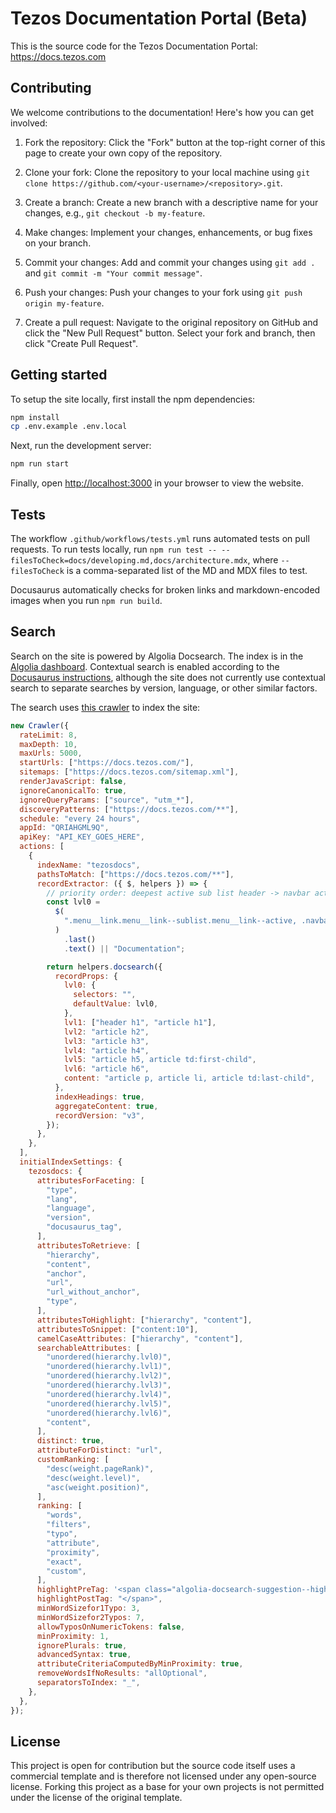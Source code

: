 # Tezos Documentation Portal (Beta)

This is the source code for the Tezos Documentation Portal: https://docs.tezos.com

## Contributing

We welcome contributions to the documentation! Here's how you can get involved:

1. Fork the repository: Click the "Fork" button at the top-right corner of this page to create your own copy of the repository.

2. Clone your fork: Clone the repository to your local machine using `git clone https://github.com/<your-username>/<repository>.git`.

3. Create a branch: Create a new branch with a descriptive name for your changes, e.g., `git checkout -b my-feature`.

4. Make changes: Implement your changes, enhancements, or bug fixes on your branch.

5. Commit your changes: Add and commit your changes using `git add .` and `git commit -m "Your commit message"`.

6. Push your changes: Push your changes to your fork using `git push origin my-feature`.

7. Create a pull request: Navigate to the original repository on GitHub and click the "New Pull Request" button. Select your fork and branch, then click "Create Pull Request".

## Getting started

To setup the site locally, first install the npm dependencies:

```bash
npm install
cp .env.example .env.local
```

Next, run the development server:

```bash
npm run start
```

Finally, open [http://localhost:3000](http://localhost:3000) in your browser to view the website.

## Tests

The workflow `.github/workflows/tests.yml` runs automated tests on pull requests.
To run tests locally, run `npm run test -- --filesToCheck=docs/developing.md,docs/architecture.mdx`, where `--filesToCheck` is a comma-separated list of the MD and MDX files to test.

Docusaurus automatically checks for broken links and markdown-encoded images when you run `npm run build`.

## Search

Search on the site is powered by Algolia Docsearch.
The index is in the [Algolia dashboard](https://dashboard.algolia.com/apps/QRIAHGML9Q/dashboard).
Contextual search is enabled according to the [Docusaurus instructions](https://docusaurus.io/docs/search#using-algolia-docsearch), although the site does not currently use contextual search to separate searches by version, language, or other similar factors.

The search uses [this crawler](https://crawler.algolia.com/admin/crawlers/eaa2c548-8b82-493b-8ab8-0c37e2e5d5cc/configuration/edit) to index the site:

```js
new Crawler({
  rateLimit: 8,
  maxDepth: 10,
  maxUrls: 5000,
  startUrls: ["https://docs.tezos.com/"],
  sitemaps: ["https://docs.tezos.com/sitemap.xml"],
  renderJavaScript: false,
  ignoreCanonicalTo: true,
  ignoreQueryParams: ["source", "utm_*"],
  discoveryPatterns: ["https://docs.tezos.com/**"],
  schedule: "every 24 hours",
  appId: "QRIAHGML9Q",
  apiKey: "API_KEY_GOES_HERE",
  actions: [
    {
      indexName: "tezosdocs",
      pathsToMatch: ["https://docs.tezos.com/**"],
      recordExtractor: ({ $, helpers }) => {
        // priority order: deepest active sub list header -> navbar active item -> 'Documentation'
        const lvl0 =
          $(
            ".menu__link.menu__link--sublist.menu__link--active, .navbar__item.navbar__link--active",
          )
            .last()
            .text() || "Documentation";

        return helpers.docsearch({
          recordProps: {
            lvl0: {
              selectors: "",
              defaultValue: lvl0,
            },
            lvl1: ["header h1", "article h1"],
            lvl2: "article h2",
            lvl3: "article h3",
            lvl4: "article h4",
            lvl5: "article h5, article td:first-child",
            lvl6: "article h6",
            content: "article p, article li, article td:last-child",
          },
          indexHeadings: true,
          aggregateContent: true,
          recordVersion: "v3",
        });
      },
    },
  ],
  initialIndexSettings: {
    tezosdocs: {
      attributesForFaceting: [
        "type",
        "lang",
        "language",
        "version",
        "docusaurus_tag",
      ],
      attributesToRetrieve: [
        "hierarchy",
        "content",
        "anchor",
        "url",
        "url_without_anchor",
        "type",
      ],
      attributesToHighlight: ["hierarchy", "content"],
      attributesToSnippet: ["content:10"],
      camelCaseAttributes: ["hierarchy", "content"],
      searchableAttributes: [
        "unordered(hierarchy.lvl0)",
        "unordered(hierarchy.lvl1)",
        "unordered(hierarchy.lvl2)",
        "unordered(hierarchy.lvl3)",
        "unordered(hierarchy.lvl4)",
        "unordered(hierarchy.lvl5)",
        "unordered(hierarchy.lvl6)",
        "content",
      ],
      distinct: true,
      attributeForDistinct: "url",
      customRanking: [
        "desc(weight.pageRank)",
        "desc(weight.level)",
        "asc(weight.position)",
      ],
      ranking: [
        "words",
        "filters",
        "typo",
        "attribute",
        "proximity",
        "exact",
        "custom",
      ],
      highlightPreTag: '<span class="algolia-docsearch-suggestion--highlight">',
      highlightPostTag: "</span>",
      minWordSizefor1Typo: 3,
      minWordSizefor2Typos: 7,
      allowTyposOnNumericTokens: false,
      minProximity: 1,
      ignorePlurals: true,
      advancedSyntax: true,
      attributeCriteriaComputedByMinProximity: true,
      removeWordsIfNoResults: "allOptional",
      separatorsToIndex: "_",
    },
  },
});
```

## License

This project is open for contribution but the source code itself uses a commercial template and is therefore not licensed under any open-source license. Forking this project as a base for your own projects is not permitted under the license of the original template.
